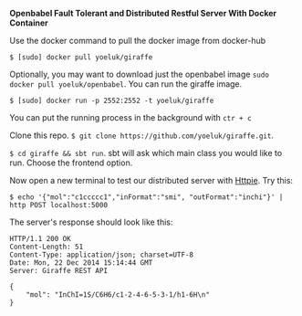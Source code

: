 **Openbabel Fault Tolerant and Distributed Restful Server With Docker Container**

Use the docker command to pull the docker image from docker-hub

```
$ [sudo] docker pull yoeluk/giraffe
```

Optionally, you may want to download just the openbabel image ```sudo docker pull yoeluk/openbabel```. You can run the giraffe image.

```
$ [sudo] docker run -p 2552:2552 -t yoeluk/giraffe
```

You can put the running process in the background with ```ctr + c```

Clone this repo. ```$ git clone https://github.com/yoeluk/giraffe.git```.

```$ cd giraffe && sbt run```. sbt will ask which main class you would like to run. Choose the frontend option.

Now open a new terminal to test our distributed server with [Httpie](https://pypi.python.org/pypi/httpie). Try this:

```
$ echo '{"mol":"c1ccccc1","inFormat":"smi", "outFormat":"inchi"}' | http POST localhost:5000
```

The server's response should look like this:

```
HTTP/1.1 200 OK
Content-Length: 51
Content-Type: application/json; charset=UTF-8
Date: Mon, 22 Dec 2014 15:14:44 GMT
Server: Giraffe REST API

{
    "mol": "InChI=1S/C6H6/c1-2-4-6-5-3-1/h1-6H\n"
}
```


